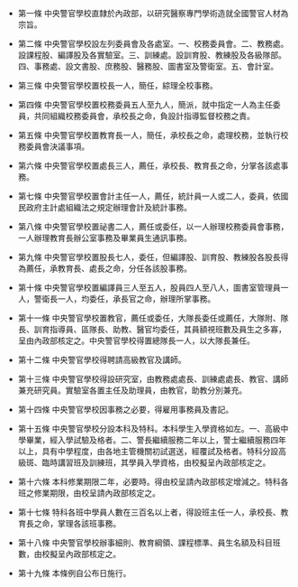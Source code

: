 * 第一條 中央警官學校直隸於內政部，以研究醫察專門學術造就全國警官人材為宗旨。

* 第二條 中央警官學校設左列委員會及各處室。一、校務委員會。二、教務處。設課程股、編譯股及各實驗室。三、訓練處。設訓育股、教練股及各級隊部。四、事務處、設文書股、庶務股、醫務股、圖書室及警衛室。五、會計室。

* 第三條 中央警官學校置校長一人，簡任，綜理全校事務。

* 第四條 中央警官學校置校務委員五人至九人，簡派，就中指定一人為主任委員，共同組織校務委員會，承校長之命，負設計指導監督校務之責。

* 第五條 中央警官學校置教育長一人，簡任，承校長之命，處理校務，並執行校務委員會決議事項。

* 第六條 中央警官學校置處長三人，薦任，承校長、教育長之命，分掌各該處事務。

* 第七條 中央警官學校置會計主任一人，薦任，統計員一人或二人，委員，依國民政府主計處組織法之規定辦理會計及統計事務。

* 第八條 中央警官學校置祕書二人，薦任或委任，以一人辦理校務委員會事務，一人辦理教育長辦公室事務及畢業員生通訊事務。

* 第九條 中央警官學校置股長七人，委任，但編譯股、訓育股、教練股各股長得為薦任，承教育長、處長之命，分任各該股事務。

* 第十條 中央警官學校置編譯員三人至五人，股員四人至八人，圖書室管理員一人，警衛長一人，均委任，承長官之命，辦理所掌事務。

* 第十一條 中央警官學校置教官，薦任或委任，大隊長委任或薦任，大隊附、隊長、訓育指導員、區隊長、助教、醫官均委任，其員額視班數及員生之多寡，呈由內政部核定之。中央警官學校得置總隊長一人，以大隊長兼任。

* 第十二條 中央警官學校得聘請高級教官及講師。

* 第十三條 中央警官學校得設研究室，由教務處處長、訓練處處長、教官、講師兼充研究員。實驗室各置主任及助理員，由教官，助教分別兼充。

* 第十四條 中央警官學校因事務之必要，得雇用事務員及書記。

* 第十五條 中央警官學校分設本科及特科。本科學生入學資格如左。一、高級中學畢業，經入學試驗及格者。二、警長繼續服務二年以上，警士繼續服務四年以上，具有中學程度，由各地主管機關初試選送，經覆試及格者。特科分設高級斑、臨時講習班及訓練班，其學員入學資格，由校擬呈內政部核定之。

* 第十六條 本科修業期限二年，必要時。得由校呈請內政部核定增減之。特科各班之修業期限，由校呈請內政部核定之。

* 第十七條 特科各班中學員人數在三百名以上者，得設班主任一人，承校長、教育長之命，掌理各該班事務。

* 第十八條 中央警官學校辦事細則、教育綱領、課程標準、員生名額及科目班數，由校擬呈內政部核定之。

* 第十九條 本條例自公布日施行。

